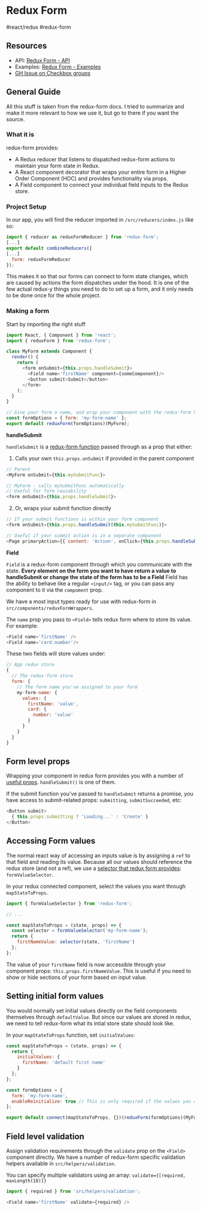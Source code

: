 # Redux Form
#react/redux #redux-form

## Resources
* API: [Redux Form - API](https://redux-form.com/7.0.0/docs/api/)
* Examples: [Redux Form - Examples](https://redux-form.com/7.0.0/examples/)
* [GH Issue on Checkbox groups](https://github.com/erikras/redux-form/issues/1037#issuecomment-243003954)

## General Guide
All this stuff is taken from the redux-form docs. I tried to summarize and make it more relevant to how we use it, but go to there if you want the source.

### What it is

redux-form provides:

* A Redux reducer that listens to dispatched redux-form actions to maintain your form state in Redux.
* A React component decorator that wraps your entire form in a Higher Order Component (HOC) and provides functionality via props.
* A Field component to connect your individual field inputs to the Redux store.

### Project Setup

In our app, you will find the reducer imported in `/src/reducers/index.js`  like so:
```js
import { reducer as reduxFormReducer } from 'redux-form';
[...]
export default combineReducers({
[...]
  form: reduxFormReducer
});
```

This makes it so that our forms can connect to form state changes, which are caused by actions the form dispatches under the hood.  It is one of the few actual redux-y things you need to do to set up a form, and it only needs to be done once for the whole project.

### Making a form

Start by importing the right stuff
```js
import React, { Component } from 'react';
import { reduxForm } from 'redux-form';

class MyForm extends Component {
  render() {
    return (
      <form onSubmit={this.props.handleSubmit}>
        <Field name='firstName' component={someComponent}/>
        <button submit>Submit</button>
      </form>
    );
  }
}

// Give your form a name, and wrap your component with the redux-form higher order component.
const formOptions = { form: 'my-form-name' };
export default reduxForm(formOptions)(MyForm);
```

**handleSubmit**

`handleSubmit` is a [redux-form function](https://redux-form.com/7.0.0/docs/api/props.md/#-code-handlesubmit-eventorsubmit-function-code-) passed through as a prop that either:

1) Calls your own `this.props.onSubmit` if provided in the parent component
```js
// Parent
<MyForm onSubmit={this.mySubmitFunc}>

// MyForm - calls mySubmitFunc automatically
// Useful for form reusability
<form onSubmit={this.props.handleSubmit}>
```

2) Or, wraps your submit function directly
```js
// If your submit functions is within your form component
<form onSubmit={this.props.handleSubmit(this.mySubmitFunc)}>

// Useful if your submit action is in a separate component
<Page primaryAction={{ content: 'Action', onClick={this.props.handleSubmit(this.mySubmitFunc)} }} >
```

**Field**

`Field` is a redux-form component through which you communicate with the state. **Every element on the form you want to have return a value to handleSubmit or change the state of the form has to be a Field** Field has the ability to behave like a regular `<input/>` tag, or you can pass any component to it via the `compoment` prop.

We have a most input types ready for use with redux-form in `src/components/reduxFormWrappers`.

The `name` prop you pass to `<Field>` tells redux form where to store its value. For example:

```js
<Field name='firstName' />
<Field name='card.number'/>
```

These two fields will store values under:
```js
// App redux store
{
  // The redux-form store
  form: {
    // The form name you've assigned to your form
    my-form-name: {
      values: {
        firstName: 'value',
        card: {
          number: 'value'
        }
      }
    }
  }
}
```

## Form level props
Wrapping your component in redux form provides you with a number of [useful props](https://redux-form.com/7.0.0/docs/api/props.md). `handleSubmit()` is one of them.

If the submit function you've passed to `handleSubmit` returns a promise, you have access to submit-related props: `submitting`, `submitSucceeded`, etc:
```js
<Button submit>
  { this.props.submitting ? 'Loading...' : 'Create' }
</Button>
```

## Accessing Form values
The normal react way of accessing an inputs value is by assigning a `ref` to that field and reading its value. Because all our values should reference the redux store (and not a ref), we use a [selector that redux form provides](https://redux-form.com/7.0.0/docs/api/formvalueselector.md/): `formValueSelector`.

In your redux connected component, select the values you want through `mapStateToProps`.
```js
import { formValueSelector } from 'redux-form';

// ...

const mapStateToProps = (state, props) => {
  const selector = formValueSelector('my-form-name');
  return {
    firstNameValue: selector(state, 'firstName')
  };
};
```

The value of your `firstName` field is now accessible through your component props: `this.props.firstNameValue`. This is useful if you need to show or hide sections of your form based on input value.

## Setting initial form values
You would normally set initial values directly on the field components themselves through `defaultValue`. But since our values are stored in redux, we need to tell redux-form what its intial store state should look like.

In your `mapStateToProps` function, set `initialValues`:
```js
const mapStateToProps = (state, props) => {
  return {
    initialValues: {
      firstName: 'default first name'
    }
  };
};

const formOptions = {
  form: 'my-form-name',
  enableReinitialize: true // This is only required if the values you choose are pulled from redux
};

export default connect(mapStateToProps, {})(reduxForm(formOptions)(MyForm));
```

## Field level validation
Assign validation requirements through the `validate` prop on the `<Field>` component directly. We have a number of redux-form specific validation helpers available in `src/helpers/validation`.

You can specify multiple validators using an array: `validate={[required, maxLength(10)]}`

```js
import { required } from 'src/helpers/validation';

<Field name='firstName' validate={required} />
```
